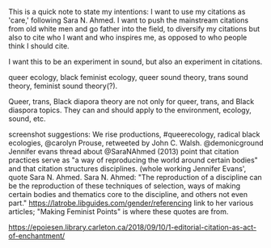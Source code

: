 This is a quick note to state my intentions: I want to use my citations as 'care,' following Sara N. Ahmed. I want to push the mainstream citations from old white men and go father into the field, to diversify my citations but also to cite who I want and who inspires me, as opposed to who people think I should cite.

I want this to be an experiment in sound, but also an experiment in citations.

queer ecology, black feminist ecology, queer sound theory, trans sound theory, feminist sound theory(?).

Queer, trans, Black diapora theory are not only for queer, trans, and Black diaspora topics. They can and should apply to the environment, ecology, sound, etc.


screenshot suggestions:
We rise productions, #queerecology, 
radical black ecologies, @carolyn Prouse, retweeted by John C. Walsh. @demonicground
Jennifer evans thread about @SaraNAhmed (2013) point that citation practices serve as "a way of reproducing the world around certain bodies" and that citation structures disciplines. (whole working Jennifer Evans', quote Sara N. Ahmed.
  Sara N. Ahmed: "The reproduction of a discipline can be the reproduction of these techniques of selection, ways of making certain bodies and thematics core to the discipline, and others not even part."
  https://latrobe.libguides.com/gender/referencing link to her various articles; "Making Feminist Points" is where these quotes are from.

https://epoiesen.library.carleton.ca/2018/09/10/1-editorial-citation-as-act-of-enchantment/
